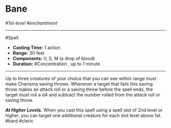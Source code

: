 # Bane
*#1st-level #enchantment*
___ 
#Spell
- **Casting Time:** 1 action
- **Range:** 30 feet
- **Components:** V, S, M (a drop of blood)
- **Duration:** #Concentration , up to 1 minute
---
Up to three creatures of your choice that you can see within range must make Charisma saving throws. Whenever a target that fails this saving throw makes an attack roll or a saving throw before the spell ends, the target must roll a d4 and subtract the number rolled from the attack roll or saving throw.

***At Higher Levels.*** When you cast this spell using a spell slot of 2nd level or higher, you can target one additional creature for each slot level above 1st.
#bard
#cleric